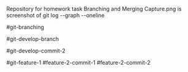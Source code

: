 Repository for homework task Branching and Merging 
Capture.png is screenshot of git log --graph --oneline

#git-branching

#git-develop-branch

#git-develop-commit-2






#git-feature-1
#feature-2-commit-1
#feature-2-commit-2
